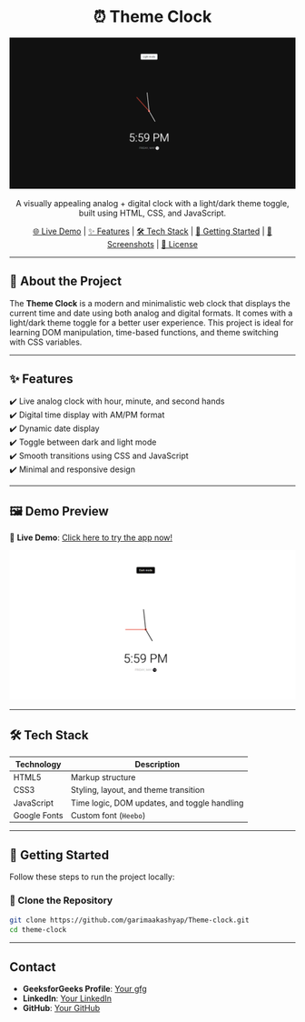 <h1 align="center">⏰ Theme Clock</h1>

<p align="center">
  <img src="dark.png" alt="Theme Clock Screenshot" width="600">
</p>

<p align="center">
  A visually appealing analog + digital clock with a light/dark theme toggle, built using HTML, CSS, and JavaScript.
</p>

<p align="center">
  <a href="https://garimaakashyap.github.io/Theme-Clock/">🌐 Live Demo</a> |
  <a href="#features">✨ Features</a> |
  <a href="#tech-stack">🛠️ Tech Stack</a> |
  <a href="#getting-started">🚀 Getting Started</a> |
  <a href="#screenshots">📸 Screenshots</a> |
  <a href="#license">📄 License</a>
</p>

---

## 📌 About the Project

The **Theme Clock** is a modern and minimalistic web clock that displays the current time and date using both analog and digital formats. It comes with a light/dark theme toggle for a better user experience. This project is ideal for learning DOM manipulation, time-based functions, and theme switching with CSS variables.

---

## ✨ Features

✔️ Live analog clock with hour, minute, and second hands  
✔️ Digital time display with AM/PM format  
✔️ Dynamic date display  
✔️ Toggle between dark and light mode  
✔️ Smooth transitions using CSS and JavaScript  
✔️ Minimal and responsive design  

---

## 🖼️ Demo Preview

🔗 **Live Demo**: [Click here to try the app now!](https://garimaakashyap.github.io/Theme-Clock/)

<p align="center">
  <img src="light.png" alt="Theme Clock Preview" width="600">
</p>

---

## 🛠️ Tech Stack

| Technology     | Description                                  |
|----------------|----------------------------------------------|
| HTML5          | Markup structure                             |
| CSS3           | Styling, layout, and theme transition        |
| JavaScript     | Time logic, DOM updates, and toggle handling |
| Google Fonts   | Custom font (`Heebo`)                        |

---

## 🚀 Getting Started

Follow these steps to run the project locally:

### 📁 Clone the Repository

```bash
git clone https://github.com/garimaakashyap/Theme-clock.git
cd theme-clock
```
---
## Contact

- **GeeksforGeeks Profile**: [Your gfg](https://www.geeksforgeeks.org/user/garimamillicent/)
- **LinkedIn**: [Your LinkedIn](https://www.linkedin.com/in/garima-kashyap-75b1202b8/)
- **GitHub**: [Your GitHub](https://github.com/garimaakashyap)

